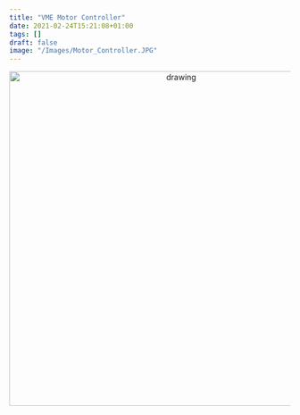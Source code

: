 ```yaml
---
title: "VME Motor Controller"
date: 2021-02-24T15:21:08+01:00
tags: []
draft: false
image: "/Images/Motor_Controller.JPG"
---
```


<p align="center"> 
<img src="/Images/Motor_Controller.JPG" alt="drawing" width="600"/>
</p>
<br>